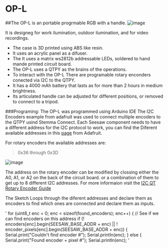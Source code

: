# OP-L
##The OP-L is an portable progrmable RGB with a handle. 
![image](https://user-images.githubusercontent.com/98760075/169195585-2c031e6e-ce47-465b-a5a6-c0676219cad4.png)

It is designeg for work ilumination, outdoor ilumination, and for video recordings. 
- The case is 3D printed using ABS like resin. 
- It uses an acrylic panel as a difuser.
- The It uses a matrix ws2812b addressable LEDs, soldered to hand mande printed circuit board.
- The OP-L uses a QTPY  as the brains of the operations.
- To interact with the OP-L There are programable rotary enconders conected via I2C to the QTPY. 
- It has a 4000 mAh battery that lasts as for more than 2 hours in medium brightness.
- Its articulated handle can be adjusted for different positions, or removed to connect to a tripod.

###Programing: 
The OP-L was programmed using Arduino IDE
The I2C Encoders example from adafruit was used to connect multiple encoders to the QTPY usind Stemma Connect. 
Each Seesaw component needs to have a different address for the I2C protocol to work, you can find the Diferent available addresses in this [page](https://learn.adafruit.com/i2c-addresses/the-list) from Adafruit.

For rotary encoders the available addresses are: 
> 0x36 through 0x3D

![image](https://user-images.githubusercontent.com/98760075/169197235-8c63146c-09c5-4231-9703-6ce4a8748de4.png)

The address on the rotary encoder can be modified by clossing either the A0, A1, or A2 on the back of the circuit board. or a combination of them to get up to 8 different I2C addresses. For more informaion visit the [I2C QT Rotary Encoder Guide](https://learn.adafruit.com/adafruit-i2c-qt-rotary-encoder)  

The Sketch Loops through the diferent addresses and declare them as encoders to find which ones are connected and declare them as inputs. 

'  for (uint8_t enc = 0; enc < sizeof(found_encoders); enc++) {
    // See if we can find encoders on this address
    if (! encoders[enc].begin(SEESAW_BASE_ADDR + enc) ||
        ! encoder_pixels[enc].begin(SEESAW_BASE_ADDR + enc)) {
      Serial.print("Couldn't find encoder #");
      Serial.println(enc);
    } else {
      Serial.print("Found encoder + pixel #");
      Serial.println(enc);
      '







